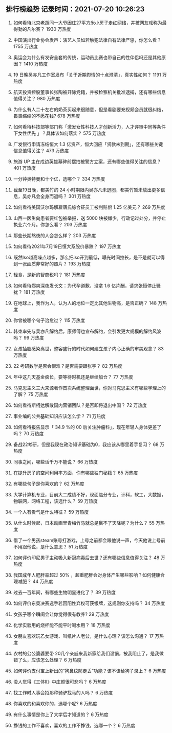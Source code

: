 
## 排行榜趋势 记录时间：2021-07-20 10:26:23
  
  1. 如何看待北京老胡同一大爷因住27平方米小房子走红网络，并被网友戏称为最得劲的凡尔赛？ 1930 万热度
    
  2. 中国演出行业协会发声：演艺人员如若触犯法律自有法律严惩，你怎么看？ 1755 万热度
    
  3. 奥运会为什么有发安全套的传统，运动员比赛也带自己的性伴侣吗还是其他原因？ 1410 万热度
    
  4. 19 日晚吴亦凡工作室发布「关于近期舆情的十点澄清」，真实性如何？ 1191 万热度
    
  5. 航天投资控股董事长张陶被开除党籍，并被检察机关批准逮捕，还有哪些信息值得关注？ 980 万热度
    
  6. 为什么有人二十左右的奶茶买起来很随意，但是看剧要充视频会员就很纠结，畏畏缩缩的不愿花钱? 678 万热度
    
  7. 如何看待科技部等部门称「激发女性科技人才创新活力，人才评审中同等条件下女性优先 」？具体该如何落实？ 575 万热度
    
  8. 广发银行申请冻结恒大 1.3 亿资产，恒大回应「贷款未到期」，还有哪些关键信息值得关注？ 473 万热度
    
  9. 旅游 UP 主在戍边英雄墓碑前摆拍被警方立案，还有哪些值得关注的信息？ 401 万热度
    
  10. 一分钟奥特曼和十个亿，选哪个？ 334 万热度
    
  11. 截至19日晚，都美竹的 24 小时期限内吴亦凡未退圈，都美竹暂未放出更多信息，吴亦凡会全身而退吗？ 301 万热度
    
  12. 如何看待美国沃尔玛解雇唐氏综合征员工被判赔偿 1.25 亿美元？ 269 万热度
    
  13. 山西一医生向患者要红包被举报，送 5000 块被嫌少，行政记过处分，并停止执业六个月。你怎么看？ 203 万热度
    
  14. 那些长期熬夜的人会怎么样？ 203 万热度
    
  15. 如何看待2021年7月19日恒大系股价暴跌？ 197 万热度
    
  16. 既然Iso越高噪点越多，那么把iso开到最低，曝光时间拉长，是不是就可以得到一张画质非常好的照片？ 193 万热度
    
  17. 轻食，是新的智商税吗？ 181 万热度
    
  18. 如何看待郑爽深夜发长文：为代孕道歉，没拿 1.6 亿片酬，请求张恒停止骚扰？ 181 万热度
    
  19. 在地球上，我作为人，认为人的地位一定比其他生物高，是否正确？ 148 万热度
    
  20. 你曾被哪个句子治愈过？ 115 万热度
    
  21. 韩束率先与吴亦凡解约后，康师傅也宣布解约，会引发更大规模的解约风波吗？ 99 万热度
    
  22. 女孩抽脂感染离世，整容盛行的时代如何建立孩子内心正确的审美观念？ 83 万热度
    
  23. 22 考研数学是否会很难？是否需要跟张宇？ 82 万热度
    
  24. 年中这几天基金疯长，要等待时机还是继续加仓？ 77 万热度
    
  25. 马克思主义三大来源著作首次系统整理面世，你对马克思主义有哪些学理上的了解？ 75 万热度
    
  26. 如何看待斯柯达解散国内营销团队？是否即将退出中国？ 72 万热度
    
  27. 事业编的公共基础知识应该怎么学？ 71 万热度
    
  28. 如何看待报告显示「 34.9 %的 00 后关注肿瘤科」，现在年轻人身体更差了吗？ 70 万热度
    
  29. 备战22考研，但是我现在政治知识基础为0，我应该从哪里着手复习？ 68 万热度
    
  30. 同事之间，哪些话千万不能说？ 66 万热度
    
  31. 在提升房子的空间利用率方面，你有哪些独门秘籍？ 65 万热度
    
  32. 有哪些句子是你喜欢的？ 62 万热度
    
  33. 大学计算机专业，目前大二成绩不好，现面临分专业，计科，软工，大数据，物联网，网络工程，该选什么？ 59 万热度
    
  34. 一个人有贵气是什么特征？ 59 万热度
    
  35. 从什么时候起，日本动画里青梅竹马就总是赢不了天降呢？为什么？ 55 万热度
    
  36. 借了一个男孩steam账号打游戏，上号之前都会跟他说一声，今天他说上号前不用跟他说，是什么意思？ 51 万热度
    
  37. 如何评价印尼男子主动吸入新冠病毒后去世？还有哪些信息值得关注？ 48 万热度
    
  38. 我国成年人肥胖率超过 50% ，超重肥胖会对身体产生哪些影响？如何健康合理减肥？ 44 万热度
    
  39. 过去一百年间，有哪些生物明显进化了？ 39 万热度
    
  40. 如何评价东奥决赛选手若因阳性弃权可获银牌，这规则你支持吗？ 34 万热度
    
  41. 女孩子哪个瞬间会让你觉得很有教养? 29 万热度
    
  42. 化学实验用的烧杯能不能平时喝水用？ 18 万热度
    
  43. 女朋友喜欢玩乙女游戏、叫纸片人老公，是什么心理？该怎么沟通？ 17 万热度
    
  44. 农村的公公婆婆要带 20几个亲戚来我新家给我们温锅，被我阻止了，是我做错了么，应该怎么处理？ 6 万热度
    
  45. 如何评价支付宝上新出的“狗鼻纹防走丢”功能？该不该给狗子录上？ 6 万热度
    
  46. 没人觉得《三体Ⅱ》中庄颜很可悲吗？ 6 万热度
    
  47. 找工作时人事会招那种骑驴找马的人吗？ 6 万热度
    
  48. 你喜欢的和喜欢你的，选哪个呢? 6 万热度
    
  49. 有什么事情是你上了大学后才知道的？ 6 万热度
    
  50. 挣钱的工作不喜欢，喜欢的工作不挣钱，选哪一个？ 6 万热度
    